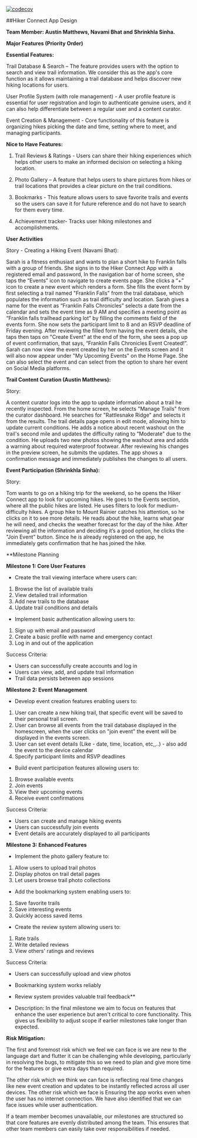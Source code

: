 [![codecov](https://codecov.io/gh/ausmatths/hiker_connect/branch/main/graph/badge.svg)](https://codecov.io/gh/ausmatths/hiker_connect)

##Hiker Connect App Design

**Team Member: Austin Matthews, Navami Bhat and Shrinkhla Sinha.**

**Major Features (Priority Order)**

**Essential Features:**

Trail Database & Search – The feature provides users with the option to search and view trail information. We consider this as the app's core function as it allows maintaining a trail database and helps discover new hiking locations for users.

User Profile System (with role management) - A user profile feature is essential for user registration and login to authenticate genuine users, and it can also help differentiate between a regular user and a content curator.

Event Creation & Management - Core functionality of this feature is organizing hikes picking the date and time, setting where to meet, and managing participants.

**Nice to Have Features:**

1. Trail Reviews & Ratings - Users can share their hiking experiences which helps other users to make an informed decision on selecting a hiking location.

2. Photo Gallery – A feature that helps users to share pictures from hikes or trail locations that provides a clear picture on the trail conditions.

3. Bookmarks - This feature allows users to save favorite trails and events so the users can save it for future reference and do not have to search for them every time.

4. Achievement tracker- Tracks user hiking milestones and accomplishments.

**User Activities**

Story - Creating a Hiking Event (Navami Bhat):

Sarah is a fitness enthusiast and wants to plan a short hike to Franklin falls with a group of friends. She signs in to the Hiker Connect App with a registered email and password, In the navigation bar of home screen, she taps the “Events” icon to navigate to create events page. She clicks a “+” icon to create a new event which renders a form. She fills the event form by first selecting a trail named "Franklin Falls" from the trail database, which populates the information such as trail difficulty and location. Sarah gives a name for the event as “Franklin Falls Chronicles” selects a date from the calendar and sets the event time as 9 AM and specifies a meeting point as “Franklin falls trailhead parking lot” by filling the comments field of the events form. She now sets the participant limit to 8 and an RSVP deadline of Friday evening. After reviewing the filled form having the event details, she taps then taps on "Create Event" at the end of the form, she sees a pop up of event confirmation, that says, “Franklin Falls Chronicles Event Created!”. Sarah can now view the event created by her on the Events screen and it will also now appear under "My Upcoming Events" on the Home Page. She can also select the event and can select from the option to share her event on Social Media platforms.


**Trail Content Curation (Austin Matthews):**

Story:

A content curator logs into the app to update information about a trail he recently inspected. From the home screen, he selects "Manage Trails" from the curator dashboard. He searches for "Rattlesnake Ridge" and selects it from the results. The trail details page opens in edit mode, allowing him to update current conditions. He adds a notice about recent washout on the trail's second mile and updates the difficulty rating to "Moderate" due to the condition. He uploads two new photos showing the washout area and adds a warning about required waterproof footwear. After reviewing his changes in the preview screen, he submits the updates. The app shows a confirmation message and immediately publishes the changes to all users.


**Event Participation (Shrinkhla Sinha):**

Story:

Tom wants to go on a hiking trip for the weekend, so he opens the Hiker Connect app to look for upcoming hikes. He goes to the Events section, where all the public hikes are listed. He uses filters to look for medium-difficulty hikes. A group hike to Mount Rainier catches his attention, so he clicks on it to see more details. He reads about the hike, learns what gear he will need, and checks the weather forecast for the day of the hike. After reviewing all the information and deciding it’s a good option, he clicks the "Join Event" button. Since he is already registered on the app, he immediately gets confirmation that he has joined the hike.


**Milestone Planning

**Milestone 1: Core User Features**

* Create the trail viewing interface where users can:
1. Browse the list of available trails
2. View detailed trail information
3. Add new trails to the database
4. Update trail conditions and details

* Implement basic authentication allowing users to:
1. Sign up with email and password
2. Create a basic profile with name and emergency contact
3. Log in and out of the application

Success Criteria:
* Users can successfully create accounts and log in
* Users can view, add, and update trail information
* Trail data persists between app sessions

**Milestone 2: Event Management**

* Develop event creation features enabling users to:
1. User can create a new hiking trail, that specific event will be saved to their personal trail screen.
2. User can browse all events from the trail database displayed in the homescreen, when the user clicks on "join event" the event will be displayed in the events screen.
3. User can set event details (Like - date, time, location, etc,,..) - also add the event to the device calendar
4. Specify participant limits and RSVP deadlines

* Build event participation features allowing users to:
1. Browse available events
2. Join events
3. View their upcoming events
4. Receive event confirmations

Success Criteria:
* Users can create and manage hiking events
* Users can successfully join events
* Event details are accurately displayed to all participants

**Milestone 3: Enhanced Features**

* Implement the photo gallery feature to:
1. Allow users to upload trail photos
2. Display photos on trail detail pages
3. Let users browse trail photo collections

* Add the bookmarking system enabling users to:
1. Save favorite trails
2. Save interesting events
3. Quickly access saved items

* Create the review system allowing users to:
1. Rate trails
2. Write detailed reviews
3. View others' ratings and reviews

Success Criteria:
* Users can successfully upload and view photos
* Bookmarking system works reliably
* Review system provides valuable trail feedback**

* Description: In the final milestone we aim to focus on features that enhance the user experience but aren't critical to core functionality. This gives us flexibility to adjust scope if earlier milestones take longer than expected.

**Risk Mitigation:**

The first and foremost risk which we feel we can face is we are new to the language dart and flutter it can be challenging while developing, particularly in resolving the bugs, to mitigate this so we need to plan and give more time for the features or give extra days than required.

The other risk which we think we can face is reflecting real time changes like new event creation and updates to be instantly reflected across all user devices. The other risk which we face is Ensuring the app works even when the user has no internet connection. We have also identified that we can face issues while user authentication.

If a team member becomes unavailable, our milestones are structured so that core features are evenly distributed among the team. This ensures that other team members can easily take over responsibilities if needed. 

